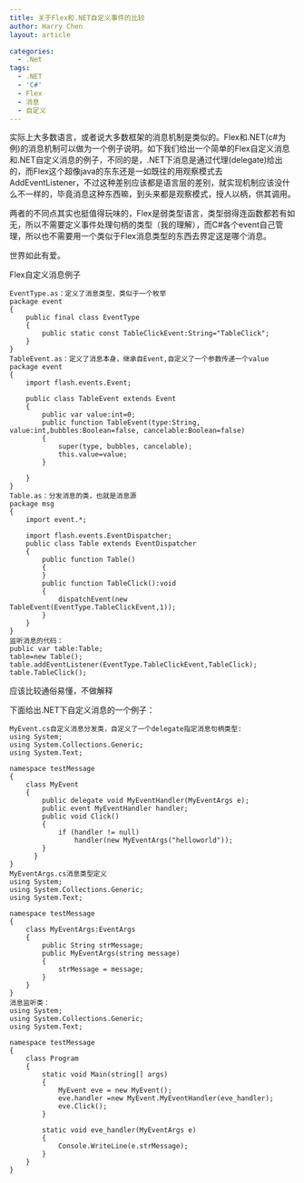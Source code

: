 ```yaml
---
title: 关于Flex和.NET自定义事件的比较
author: Harry Chen
layout: article

categories:
  - .Net
tags:
  - .NET
  - 'C#'
  - Flex
  - 消息
  - 自定义
---
```


  实际上大多数语言，或者说大多数框架的消息机制是类似的。Flex和.NET(c#为例)的消息机制可以做为一个例子说明。如下我们给出一个简单的Flex自定义消息和.NET自定义消息的例子，不同的是，.NET下消息是通过代理(delegate)给出的，而Flex这个超像java的东东还是一如既往的用观察模式去AddEventListener，不过这种差别应该都是语言层的差别，就实现机制应该没什么不一样的，毕竟消息这种东西嘛，到头来都是观察模式，授人以柄，供其调用。

  两者的不同点其实也挺值得玩味的，Flex是弱类型语言，类型弱得连函数都若有如无，所以不需要定义事件处理句柄的类型（我的理解），而C#各个event自己管理，所以也不需要用一个类似于Flex消息类型的东西去界定这是哪个消息。

  世界如此有爱。

  Flex自定义消息例子


    EventType.as：定义了消息类型，类似于一个枚举
    package event
    {
    	public final class EventType
    	{
    		public static const TableClickEvent:String="TableClick";
    	}
    }
    TableEvent.as：定义了消息本身，继承自Event,自定义了一个参数传递一个value
    package event
    {
    	import flash.events.Event;

    	public class TableEvent extends Event
    	{
    		public var value:int=0;
    		public function TableEvent(type:String, value:int,bubbles:Boolean=false, cancelable:Boolean=false)
    		{
    			super(type, bubbles, cancelable);
    			this.value=value;
    		}

    	}
    }
    Table.as：分发消息的类，也就是消息源
    package msg
    {
    	import event.*;

    	import flash.events.EventDispatcher;
    	public class Table extends EventDispatcher
    	{
    		public function Table()
    		{
    		}
    		public function TableClick():void
    		{
    			dispatchEvent(new TableEvent(EventType.TableClickEvent,1));
    		}
    	}
    }
    监听消息的代码：
    public var table:Table;
    table=new Table();
    table.addEventListener(EventType.TableClickEvent,TableClick);
    table.TableClick();

  应该比较通俗易懂，不做解释

  下面给出.NET下自定义消息的一个例子：


    MyEvent.cs自定义消息分发类，自定义了一个delegate指定消息句柄类型:
    using System;
    using System.Collections.Generic;
    using System.Text;

    namespace testMessage
    {
        class MyEvent
        {
            public delegate void MyEventHandler(MyEventArgs e);
            public event MyEventHandler handler;
            public void Click()
            {
                if (handler != null)
                    handler(new MyEventArgs("helloworld"));
            }
          }
    }
    MyEventArgs.cs消息类型定义
    using System;
    using System.Collections.Generic;
    using System.Text;

    namespace testMessage
    {
        class MyEventArgs:EventArgs
        {
            public String strMessage;
            public MyEventArgs(string message)
            {
                strMessage = message;
            }
        }
    }
    消息监听类：
    using System;
    using System.Collections.Generic;
    using System.Text;

    namespace testMessage
    {
        class Program
        {
            static void Main(string[] args)
            {
                MyEvent eve = new MyEvent();
                eve.handler =new MyEvent.MyEventHandler(eve_handler);
                eve.Click();
            }

            static void eve_handler(MyEventArgs e)
            {
                Console.WriteLine(e.strMessage);
            }
        }
    }
